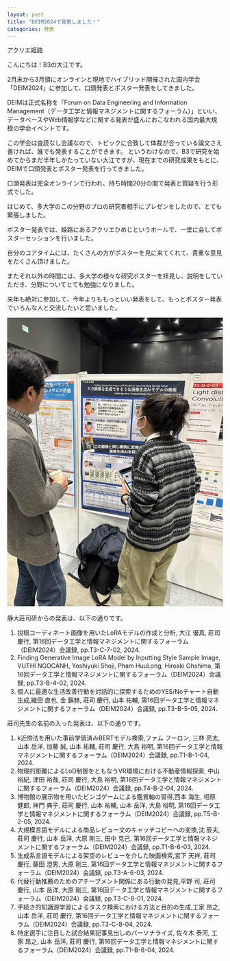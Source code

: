 ```yaml
---
layout: post
title: "DEIM2024で発表しました！"
categories: 発表
---
```


アクリエ姫路


こんにちは！B3の大江です。

2月末から3月頭にオンラインと現地でハイブリッド開催された国内学会「DEIM2024」に参加して、口頭発表とポスター発表をしてきました。

DEIMは正式名称を「Forum on Data Engineering and Information Management（データ工学と情報マネジメントに関するフォーラム）」といい、データベースやWeb情報学などに関する発表が盛んにおこなわれる国内最大規模の学会イベントです。

この学会は査読なし会議なので、トピックに合致して体裁が合っている論文さえ書ければ、誰でも発表することができます。
というわけなので、B3で研究を始めてからまだ半年しかたっていない大江ですが、現在までの研究成果をもとに、DEIMで口頭発表とポスター発表を行ってきました。

口頭発表は完全オンラインで行われ、持ち時間20分の間で発表と質疑を行う形式でした。

はじめて、多大学のこの分野のプロの研究者相手にプレゼンをしたので、とても緊張しました。

ポスター発表では、姫路にあるアクリエひめじというホールで、一堂に会してポスターセッションを行いました。

自分のコアタイムには、たくさんの方がポスターを見に来てくれて、貴重な意見をたくさん頂けました。

またそれ以外の時間には、多大学の様々な研究ポスターを拝見し、説明をしていただき、分野についてとても勉強になりました。

来年も絶対に参加して、今年よりももっといい発表をして、もっとポスター発表でいろんな人と交流したいと思いました。

![写真](/assets/img/posts/20240305/DEIM2024_1.jpeg "発表の様子")

静大莊司研からの発表は、以下の通りです。

1. 投稿コーディネート画像を用いたLoRAモデルの作成と分析, 大江 優真, 莊司 慶行, 第16回データ工学と情報マネジメントに関するフォーラム（DEIM2024）会議録, pp.T3-C-7-02, 2024.
2. Finding Generative Image LoRA Model by Inputting Style Sample Image, VUTHI NGOCANH, Yoshiyuki Shoji, Pham HuuLong, Hiroaki Ohshima, 第16回データ工学と情報マネジメントに関するフォーラム（DEIM2024）会議録, pp.T3-B-4-02, 2024.
3. 個人に最適な生活改善行動を対話的に探索するためのYES/Noチャート自動生成,織田 直也, 金 鎭赫, 莊司 慶行, 山本 祐輔, 第16回データ工学と情報マネジメントに関するフォーラム（DEIM2024）会議録, pp.T3-B-5-05, 2024.


莊司先生の名前の入った発表は、以下の通りです。

1. k近傍法を用いた事前学習済みBERTモデル検索,ファム フーロン, 三林 亮太, 山本 岳洋, 加藤 誠, 山本 祐輔, 莊司 慶行, 大島 裕明, 第16回データ工学と情報マネジメントに関するフォーラム（DEIM2024）会議録, pp.T1-B-1-04, 2024.
2. 物理的距離によるLoD制御をともなうVR環境における不動産情報探索, 中山 裕紀, 津田 裕哉, 莊司 慶行, 大島 裕明, 第16回データ工学と情報マネジメントに関するフォーラム（DEIM2024）会議録, pp.T4-B-2-04, 2024.
3. 博物館の展示物を用いたビンゴゲームによる鑑賞軸の習得,西本 海生, 相原 健郎, 神門 典子, 莊司 慶行, 山本 祐輔, 山本 岳洋, 大島 裕明, 第16回データ工学と情報マネジメントに関するフォーラム（DEIM2024）会議録, pp.T5-B-2-05, 2024.
4. 大規模言語モデルによる商品レビュー文のキャッチコピーへの変換,沈 辰夫, 莊司 慶行, 山本 岳洋, 大原 剛三, 田中 克己, 第16回データ工学と情報マネジメントに関するフォーラム（DEIM2024）会議録, pp.T1-B-6-03, 2024.
5. 生成系言語モデルによる架空のレビューを介した映画検索,宮下 天祥, 莊司 慶行, 藤田 澄男, 大原 剛三, 第16回データ工学と情報マネジメントに関するフォーラム（DEIM2024）会議録, pp.T3-A-6-03, 2024.
6. 代替行動推薦のためのアチーブメント関係にある行動の発見,平野 司, 莊司 慶行, 山本 岳洋, 大原 剛三, 第16回データ工学と情報マネジメントに関するフォーラム（DEIM2024）会議録, pp.T3-C-8-01, 2024.
7. 手続き的知識源学習によるタスク検索における方法と目的の生成,工家 昂之, 山本 岳洋, 莊司 慶行, 第16回データ工学と情報マネジメントに関するフォーラム（DEIM2024）会議録, pp.T3-C-8-04, 2024.
8. 特定選手に注目した試合結果記事見出しのパーソナライズ, 佐々木 泰河, 工家 昂之, 山本 岳洋, 莊司 慶行, 第16回データ工学と情報マネジメントに関するフォーラム（DEIM2024）会議録, pp.T1-B-6-04, 2024.